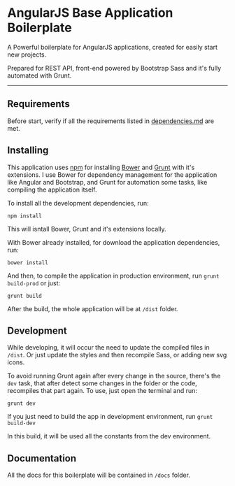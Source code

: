 AngularJS Base Application Boilerplate
======================================

A Powerful boilerplate for AngularJS applications, created for easily start new projects.

Prepared for REST API, front-end powered by Bootstrap Sass and it's fully automated with Grunt.

- - -

Requirements
------------

Before start, verify if all the requirements listed in [dependencies.md](docs/markdown/install/dependencies.md) are met.


Installing
----------

This application uses [npm](https://www.npmjs.com/) for installing
[Bower](http://bower.io/) and [Grunt](http://gruntjs.com/) with it's extensions.
I use Bower for dependency management for the application like Angular and
Bootstrap, and Grunt for automation some tasks, like compiling the application
itself.

To install all the development dependencies, run:

    npm install

This will isntall Bower, Grunt and it's extensions locally.

With Bower already installed, for download the application dependencies, run:

    bower install

And then, to compile the application in production environment, run `grunt build-prod`
or just:

    grunt build

After the build, the whole application will be at `/dist` folder.


Development
-----------

While developing, it will occur the need to update the compiled files in `/dist`.
Or just update the styles and then recompile Sass, or adding new svg icons.

To avoid running Grunt again after every change in the source, there's the `dev`
task, that after detect some changes in the folder or the code, recompiles that
part again. To use, just open the terminal and run:

    grunt dev

If you just need to build the app in development environment, run `grunt build-dev`

In this build, it will be used all the constants from the dev environment.


Documentation
-------------

All the docs for this boilerplate will be contained in `/docs` folder.
